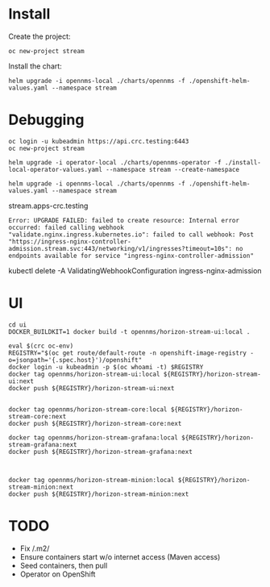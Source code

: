 # Install


Create the project:
```
oc new-project stream
```

Install the chart:
```
helm upgrade -i opennms-local ./charts/opennms -f ./openshift-helm-values.yaml --namespace stream
```


# Debugging

```
oc login -u kubeadmin https://api.crc.testing:6443
oc new-project stream
```

```
helm upgrade -i operator-local ./charts/opennms-operator -f ./install-local-operator-values.yaml --namespace stream --create-namespace
```

```
helm upgrade -i opennms-local ./charts/opennms -f ./openshift-helm-values.yaml --namespace stream
```


stream.apps-crc.testing

```
Error: UPGRADE FAILED: failed to create resource: Internal error occurred: failed calling webhook "validate.nginx.ingress.kubernetes.io": failed to call webhook: Post "https://ingress-nginx-controller-admission.stream.svc:443/networking/v1/ingresses?timeout=10s": no endpoints available for service "ingress-nginx-controller-admission"
```

kubectl delete -A ValidatingWebhookConfiguration ingress-nginx-admission


# UI

```
cd ui
DOCKER_BUILDKIT=1 docker build -t opennms/horizon-stream-ui:local .

eval $(crc oc-env)
REGISTRY="$(oc get route/default-route -n openshift-image-registry -o=jsonpath='{.spec.host}')/openshift"
docker login -u kubeadmin -p $(oc whoami -t) $REGISTRY
docker tag opennms/horizon-stream-ui:local ${REGISTRY}/horizon-stream-ui:next
docker push ${REGISTRY}/horizon-stream-ui:next


docker tag opennms/horizon-stream-core:local ${REGISTRY}/horizon-stream-core:next
docker push ${REGISTRY}/horizon-stream-core:next

docker tag opennms/horizon-stream-grafana:local ${REGISTRY}/horizon-stream-grafana:next
docker push ${REGISTRY}/horizon-stream-grafana:next



docker tag opennms/horizon-stream-minion:local ${REGISTRY}/horizon-stream-minion:next
docker push ${REGISTRY}/horizon-stream-minion:next
```

# TODO

* Fix /.m2/
* Ensure containers start w/o internet access (Maven access)
 * Seed containers, then pull
* Operator on OpenShift

